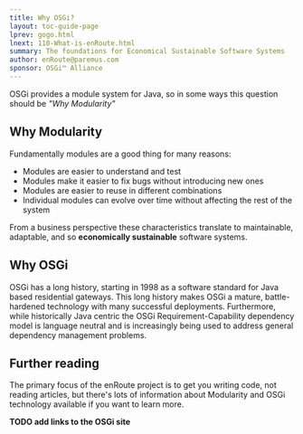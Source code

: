 ```yaml
---
title: Why OSGi? 
layout: toc-guide-page
lprev: gogo.html 
lnext: 110-What-is-enRoute.html 
summary: The foundations for Economical Sustainable Software Systems  
author: enRoute@paremus.com
sponsor: OSGi™ Alliance 
---
```



OSGi provides a module system for Java, so in some ways this question should be *"Why Modularity"*

## Why Modularity

Fundamentally modules are a good thing for many reasons:

* Modules are easier to understand and test
* Modules make it easier to fix bugs without introducing new ones
* Modules are easier to reuse in different combinations
* Individual modules can evolve over time without affecting the rest of the system

From a business perspective these characteristics translate to maintainable, adaptable, and so **economically sustainable** software systems.


## Why OSGi

OSGi has a long history, starting in 1998 as a software standard for Java based residential gateways. This long history makes OSGi a mature, battle-hardened technology with many successful deployments. Furthermore, while historically Java centric the OSGi Requirement-Capability dependency model is language neutral and is increasingly being used to address general dependency management problems. 


## Further reading

The primary focus of the enRoute project is to get you writing code, not reading articles, but there's lots of information about Modularity and OSGi technology available if you want to learn more.

**TODO add links to the OSGi site**
